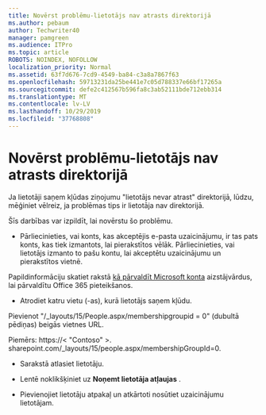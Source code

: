 ```yaml
---
title: Novērst problēmu-lietotājs nav atrasts direktorijā
ms.author: pebaum
author: Techwriter40
manager: pamgreen
ms.audience: ITPro
ms.topic: article
ROBOTS: NOINDEX, NOFOLLOW
localization_priority: Normal
ms.assetid: 63f7d676-7cd9-4549-ba84-c3a8a7867f63
ms.openlocfilehash: 59713231da25be441e7c05d788337e66bf17265a
ms.sourcegitcommit: defe2c412567b596fa8c3ab52111bde712ebb314
ms.translationtype: MT
ms.contentlocale: lv-LV
ms.lasthandoff: 10/29/2019
ms.locfileid: "37768808"
---
```

# <a name="troubleshoot-issue---user-not-found-in-directory"></a>Novērst problēmu-lietotājs nav atrasts direktorijā

Ja lietotāji saņem kļūdas ziņojumu "lietotājs nevar atrast" direktorijā, lūdzu, mēģiniet vēlreiz, ja problēmas tips ir lietotāja nav direktorijā.

Šīs darbības var izpildīt, lai novērstu šo problēmu.

- Pārliecinieties, vai konts, kas akceptējis e-pasta uzaicinājumu, ir tas pats konts, kas tiek izmantots, lai pierakstītos vēlāk. Pārliecinieties, vai lietotājs izmanto to pašu kontu, lai akceptētu uzaicinājumu un pierakstītos vietnē. 

Papildinformāciju skatiet rakstā [kā pārvaldīt Microsoft konta</a> aizstājvārdus, lai pārvaldītu Office 365 pieteikšanos](https://support.microsoft.com/help/12407/microsoft-account-how-to-manage-aliases). 

- Atrodiet katru vietu (-as), kurā lietotājs saņem kļūdu. 

Pievienot "/_layouts/15/People.aspx/membershipgroupid = 0" (dubultā pēdiņas) beigās vietnes URL. 

Piemērs: https://< "Contoso" >. sharepoint.com/_layouts/15/people.aspx/membershipGroupId=0.

- Sarakstā atlasiet lietotāju.

- Lentē noklikšķiniet uz **Noņemt lietotāja atļaujas** . 
-  Pievienojiet lietotāju atpakaļ un atkārtoti nosūtiet uzaicinājumu lietotājam.

